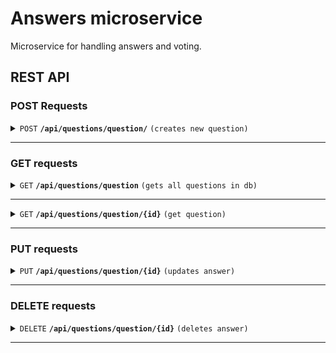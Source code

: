 # Answers microservice

Microservice for handling answers and voting.

## REST API
### POST Requests
<details>
    <summary>
        <code>POST</code> <code><b>/api/questions/question/</b></code> <code>(creates new question)</code>
    </summary>

#### Parameters
-----------------------------------
> None

#### Request body
-----------------------------------
```json
{
    "title": "string",
    "author": "string",
    "multipleAnswers": boolean,
    "addAnswers": boolean,
}
```

#### Responses
-----------------------------------

> | http code     | content-type                      | response                                                            |
> |---------------|-----------------------------------|---------------------------------------------------------------------|
> | `201`         | `application/json`        | `{"title": "string", "author": "string","multipleAnswers": boolean, "addAnswers": boolean}`|


</details>

-----------------------------------



### GET requests
<details>
 <summary><code>GET</code> <code><b>/api/questions/question</b></code> <code>(gets all questions in db)</code></summary>

#### Parameters
-----------------------------------
> None

#### Responses
-----------------------------------
> | http code     | content-type                      | response                                                            |
> |---------------|-----------------------------------|---------------------------------------------------------------------|
> | `200`         | `application/json`        |  `[{"title": "string", "author": "string","multipleAnswers": boolean, "addAnswers": boolean}]`  |



</details>

-----------------------------------

<details>
 <summary><code>GET</code> <code><b>/api/questions/question/{id}</b></code> <code>(get question)</code></summary>

#### Parameters
-----------------------------------
> | name              |  type     | data type      | description                         |
> |-------------------|-----------|----------------|-------------------------------------|
> | `id` |  required | string   | Question id        |

#### Responses
-----------------------------------
> | http code     | content-type                      | response                                                            |
> |---------------|-----------------------------------|---------------------------------------------------------------------|
> | `200`         | `application/json`        | `{"title": "string", "author": "string","multipleAnswers": boolean, "addAnswers": boolean}`|



</details>

-----------------------------------

### PUT requests

<details>
  <summary><code>PUT</code> <code><b>/api/questions/question/{id}</b></code> <code>(updates answer)</code></summary>

#### Parameters
-----------------------------------
> | name              |  type     | data type      | description                         |
> |-------------------|-----------|----------------|-------------------------------------|
> | `id` |  required | string   | answer id        |

#### Request body
-----------------------------------
```json
{
    "title": "string",
    "addAsnwers": boolean,
    "multipleAnswers":boolean
}
```

#### Responses
-----------------------------------
> | http code     | content-type                      | response                                                            |
> |---------------|-----------------------------------|---------------------------------------------------------------------|
> | `200`         | `application/json`        | `{"title": "string", "author": "string","multipleAnswers": boolean, "addAnswers": boolean}`        |

</details>

-----------------------------------

### DELETE requests

<details>
  <summary><code>DELETE</code> <code><b>/api/questions/question/{id}</b></code> <code>(deletes answer)</code></summary>

##### Parameters
-----------------------------------
> | name              |  type     | data type      | description                         |
> |-------------------|-----------|----------------|-------------------------------------|
> | `id` |  required | string   | answer id        |

##### Responses
-----------------------------------
> | http code     | content-type                      | response                                                            |
> |---------------|-----------------------------------|---------------------------------------------------------------------|
> | `200`         | `text/plain;charset=UTF-8`        | ``                |
> | `500`         | `text/plain;charset=UTF-8`        | `Question not found`                |


</details>

-----------------------------------

